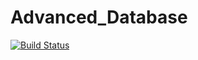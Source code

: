 # Advanced_Database

[![Build Status](http://3.250.60.80:8080/buildStatus/icon?job=NodeJSBookShopApp)](http://34.254.199.134:8080/job/NodeJSBookShopApp/)
